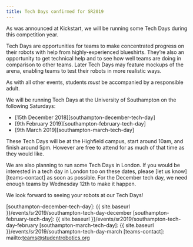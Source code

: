 ```yaml
---
title: Tech Days confirmed for SR2019
---
```


As was announced at Kickstart, we will be running some Tech Days during this
competition year.

Tech Days are opportunities for teams to make concentrated progress on their
robots with help from highly-experienced blueshirts. They’re also an
opportunity to get technical help and to see how well teams are doing in
comparison to other teams. Later Tech Days may feature mockups of the arena,
enabling teams to test their robots in more realistic ways.

As with all other events, students *must* be accompanied by a responsible adult.

We will be running Tech Days at the University of Southampton on the following
Saturdays:

 * [15th December 2018][southampton-december-tech-day]
 * [9th February 2019][southampton-february-tech-day]
 * [9th March 2019][southampton-march-tech-day]

These Tech Days will be at the Highfield campus, start around 10am, and finish
around 5pm. However are free to attend for as much of that time as they would like.

We are also planning to run some Tech Days in London. If you would be interested
in a tech day in London too on these dates, please [let us know][teams-contact]
as soon as possible. For the December tech day, we need enough teams by
Wednesday 12th to make it happen.

We look forward to seeing your robots at our Tech Days!

[southampton-december-tech-day]: {{ site.baseurl }}/events/sr2019/southampton-tech-day-december
[southampton-february-tech-day]: {{ site.baseurl }}/events/sr2019/southampton-tech-day-february
[southampton-march-tech-day]: {{ site.baseurl }}/events/sr2019/southampton-tech-day-march
[teams-contact]: mailto:teams@studentrobotics.org
